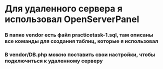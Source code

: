 # Для удаленного сервера я использовал OpenServerPanel
### В папке vendor есть файл practicetask-1.sql, там описаны все команды для создания таблиц, которые я использовал
### В vendor/DB.php можно поставить свои настройки, чтобы подключиться к удаленному серверу